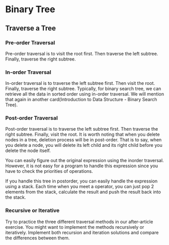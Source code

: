 # Binary Tree

## Traverse a Tree

### Pre-order Traversal

Pre-order traversal is to visit the root first. Then traverse the left subtree.
Finally, traverse the right subtree.

### In-order Traversal

In-order traversal is to traverse the left subtree first. Then visit the root. Finally, traverse the right subtree.
Typically, for binary search tree, we can retrieve all the data in sorted order using in-order traversal.
We will mention that again in another card(Introduction to Data Structure - Binary Search Tree).

### Post-order Traversal

Post-order traversal is to traverse the left subtree first. Then traverse the right subtree. Finally, visit the root.
It is worth noting that when you delete nodes in a tree, deletion process will be in post-order. That is to say, when you delete a node, you will delete its left child and its right child before you delete the node itself.

You can easily figure out the original expression using the inorder traversal. However, it is not easy for a program to handle this expression since you have to check the priorities of operations.

If you handle this tree in postorder, you can easily handle the expression using a stack. Each time when you meet a operator, you can just pop 2 elements from the stack, calculate the result and push the result back into the stack.

### Recursive or Iterative

Try to practice the three different traversal methods in our after-article exercise.
You might want to implement the methods recursively or iteratively.
Implement both recursion and iteration solutions and compare the differences between them.
